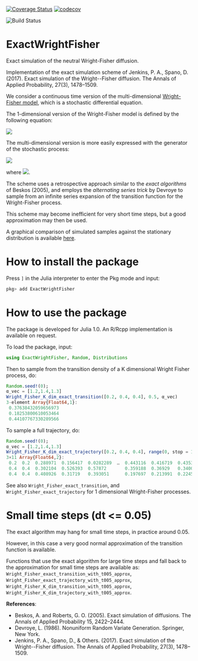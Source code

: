 [![Coverage Status](https://coveralls.io/repos/github/konkam/ExactWrightFisher.jl/badge.svg?branch=master)](https://coveralls.io/github/konkam/ExactWrightFisher.jl?branch=master)
[![codecov](https://codecov.io/gh/konkam/ExactWrightFisher.jl/branch/master/graph/badge.svg)](https://codecov.io/gh/konkam/ExactWrightFisher.jl)

![Build Status](https://github.com/konkam/ExactWrightFisher/actions/workflows/ci.yml/badge.svg)

# ExactWrightFisher
Exact simulation of the neutral Wright-Fisher diffusion.


Implementation of the exact simulation scheme of Jenkins, P. A., Spano, D. (2017). Exact simulation of the Wright--Fisher diffusion. The Annals of Applied Probability, 27(3), 1478–1509.

We consider a continuous time version of the multi-dimensional [Wright-Fisher model](https://en.wikipedia.org/wiki/Genetic_drift), which is a stochastic differential equation.

The 1-dimensional version of the Wright-Fisher model is defined by the following equation:

![](latex_equations/CodeCogsEqn.gif)

The multi-dimensional version is more easily expressed with the generator of the stochastic process:

![](latex_equations/wright-fisher-dim-K.gif)

where ![](latex_equations/alpha_k.gif).

The scheme uses a retrospective approach similar to the *exact algorithms* of Beskos (2005), and employs the *alternating series trick* by Devroye to sample from an infinite series expansion of the transition function for the Wright-Fisher process.

This scheme may become inefficient for very short time steps, but a good approximation may then be used.

A graphical comparison of simulated samples against the stationary distribution is available [here](test/Graphical%20tests%20of%20the%20Wright-Fisher%20exact%20simulation.ipynb).

# How to install the package

Press `]` in the Julia interpreter to enter the Pkg mode and input:

```julia
pkg> add ExactWrightFisher
```

# How to use the package

The package is developed for Julia 1.0. An R/Rcpp implementation is available on request.

To load the package, input:
```julia
using ExactWrightFisher, Random, Distributions
```
Then to sample from the transition density of a K dimensional Wright Fisher process, do:

```julia
Random.seed!(0);
α_vec = [1.2,1.4,1.3]
Wright_Fisher_K_dim_exact_transition([0.2, 0.4, 0.4], 0.5, α_vec)
3-element Array{Float64,1}:
 0.37638432059656973
 0.18253800610053464
 0.44107767330289566
```

To sample a full trajectory, do:

```julia
Random.seed!(0);
α_vec = [1.2,1.4,1.3]
Wright_Fisher_K_dim_exact_trajectory([0.2, 0.4, 0.4], range(0, stop = 1, length = 10), α_vec)
3×11 Array{Float64,2}:
 0.2  0.2  0.288971  0.156417  0.0282289  …  0.443116  0.416719  0.435391
 0.4  0.4  0.302104  0.526393  0.57872       0.359188  0.36929   0.340048
 0.4  0.4  0.408926  0.31719   0.393051      0.197697  0.213991  0.22456
```

See also `Wright_Fisher_exact_transition`, and `Wright_Fisher_exact_trajectory` for 1 dimensional Wright-Fisher processes.

# Small time steps (dt <= 0.05)

The exact algorithm may hang for small time steps, in practice around 0.05.

However, in this case a very good normal approximation of the transition function is available.

Functions that use the exact algorithm for large time steps and fall back to the approximation for small time steps are available as: `Wright_Fisher_exact_transition_with_t005_approx`, `Wright_Fisher_exact_trajectory_with_t005_approx`,  `Wright_Fisher_K_dim_transition_with_t005_approx`, `Wright_Fisher_K_dim_trajectory_with_t005_approx`.

**References**:

- Beskos, A. and Roberts, G. O. (2005). Exact simulation of diffusions. The Annals of Applied Probability 15, 2422–2444.  
- Devroye, L. (1986). Nonuniform Random Variate Generation. Springer, New York.
- Jenkins, P. A., Spano, D., & Others. (2017). Exact simulation of the Wright--Fisher diffusion. The Annals of Applied Probability, 27(3), 1478–1509.
